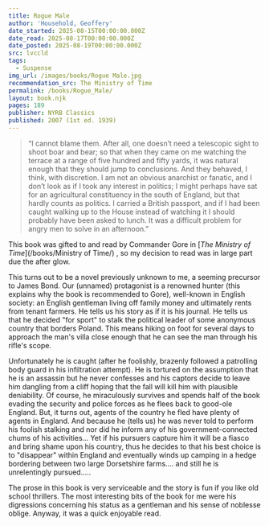 ```yaml
---
title: Rogue Male
author: 'Household, Geoffery'
date_started: 2025-08-15T00:00:00.000Z
date_read: 2025-08-17T00:00:00.000Z
date_posted: 2025-08-19T00:00:00.000Z
src: lvccld
tags:
  - Suspense
img_url: /images/books/Rogue Male.jpg
recommendation_src: The Ministry of Time
permalink: /books/Rogue_Male/
layout: book.njk
pages: 189
publisher: NYRB Classics
published: 2007 (1st ed. 1939)
---
```

<blockquote>
“I cannot blame them. After all, one doesn’t need a telescopic sight to shoot boar and bear; so that when they came on me watching the terrace at a range of five hundred and fifty yards, it was natural enough that they should jump to conclusions. And they behaved, I think, with discretion. I am not an obvious anarchist or fanatic, and I don’t look as if I took any interest in politics; I might perhaps have sat for an agricultural constituency in the south of England, but that hardly counts as politics. I carried a British passport, and if I had been caught walking up to the House instead of watching it I should probably have been asked to lunch. It was a difficult problem for angry men to solve in an afternoon.”
</blockquote>

This book was gifted to and read by Commander Gore in [_The Ministry of Time_](/books/Ministry of Time/) , so my decision to read was in large part due the after glow.

This turns out to be a novel previously unknown to me, a seeming precursor to James Bond.  Our (unnamed) protagonist is a renowned hunter (this explains why the book is recommended to Gore),  well-known in English society: an English gentleman living off family money and ultimately rents from tenant farmers. He tells us his story as if it is his journal. He tells us that he decided "for sport" to stalk the political leader of some anonymous country that borders Poland.  This means hiking on foot for several days to approach the man's villa close enough that he can see the man through his rifle's scope.  

Unfortunately he is caught (after he foolishly, brazenly followed a patrolling body guard in his infiltration attempt). He is tortured on the assumption that he is an assassin but he never confesses and his captors decide to leave him dangling from a cliff hoping that the fall will kill him with plausible deniability.  Of course, he miraculously survives and spends half of the book evading the security and police forces as he flees back to good-ole England.  But, it turns out, agents of the country he fled have plenty of agents in England.  And because he (tells us) he was never told to perform his foolish stalking and nor did he inform any of his government-connected chums of his activities... Yet if his pursuers capture him it will be a fiasco and bring shame upon his country, thus he decides to that his best choice is to "disappear" within England and eventually winds up camping in a hedge bordering between two large Dorsetshire farms.... and still he is unrelentingly pursued.....

The prose in this book is very serviceable and the story is fun if you like old school thrillers.  The most interesting bits of the book for me were his digressions concerning his status as a gentleman and his sense of noblesse oblige.  Anyway, it was a quick enjoyable read.
